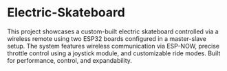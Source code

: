 # Electric-Skateboard
This project showcases a custom-built electric skateboard controlled via a wireless remote using two ESP32 boards configured in a master-slave setup. The system features wireless communication via ESP-NOW, precise throttle control using a joystick module, and customizable ride modes. Built for performance, control, and expandability.
